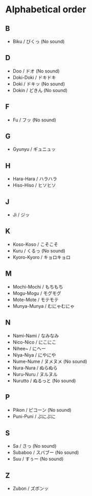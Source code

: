 # Alphabetical order

## B

- Biku / びくっ (No sound)

## D

- Doo / ドオ (No sound)
- Doki-Doki / ドキドキ
- Doki / ドキッ (No sound)
- Dokin / どきん (No sound)

## F

- Fu / フッ (No sound)

## G

- Gyunyu / ギュニュッ

## H

- Hara-Hara / ハラハラ
- Hiso-Hiso / ヒソヒソ

## J

- Ji / ジッ

## K

- Koso-Koso / こそこそ
- Kuru / くるっ (No sound)
- Kyoro-Kyoro / キョロキョロ

## M

- Mochi-Mochi / もちもち
- Mogu-Mogu / モグモグ
- Mote-Mote / モテモテ
- Munya-Munya / むにゃむにゃ

## N

- Nami-Nami / なみなみ
- Nico-Nico / にこにこ
- Nihee~ / にへー
- Niya-Niya / にやにや
- Nume-Nume / ヌメヌメ (No sound)
- Nura-Nura / ぬらぬら
- Nuru-Nuru / ヌルヌル
- Nurutto / ぬるっと (No sound)

## P

- Pikon / ピコーン (No sound)
- Puni-Puni / ぷにぷに

## S

- Sa / さっ (No sound)
- Subaboo / スバブー (No sound)
- Suu / すぅー (No sound)

## Z

- Zubon / ズボンッ